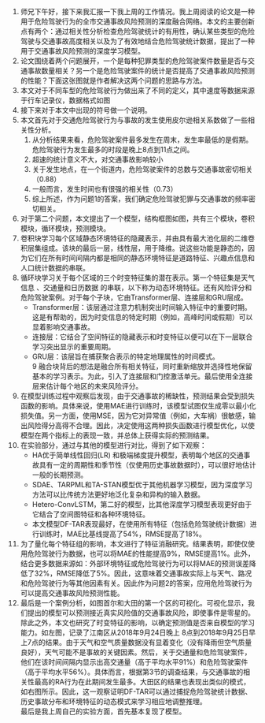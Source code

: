 1. 师兄下午好，接下来我汇报一下我上周的工作情况。我上周阅读的论文是一种用于危险驾驶行为的全市交通事故风险预测的深度融合网络。本文的主要创新点有两个：通过相关性分析检查危险驾驶统计的有用性，确认某些类型的危险驾驶与交通事故高度相关以及为了有效地结合危险驾驶统计数据，提出了一种用于交通事故风险预测的深度学习模型。  
2. 论文围绕着两个问题展开，一个是每种犯罪类型的危险驾驶案件数量是否与交通事故数量相关？另一个是危险驾驶案件的统计是否提高了交通事故风险预测的性能？下面这张图就是作者解决这两个问题的思路与方法。  
3. 本文对于不同车型的危险驾驶行为做出来了不同的定义，其中速度等数据来源于行车记录仪，数据格式如图  
4. 接下来对于本文中出现的符号做一个说明。  
5. 本文首先对于交通危险驾驶行为与事故的发生使用皮尔逊相关系数做了一些相关性分析。  
	1. 从分析结果来看，危险驾驶案件最多发生在周末，发生率最低的是假期。危险驾驶行为发生最多的时段是晚上8点到11点之间。  
	2. 超速的统计意义不大，对交通事故影响较小  
	3. 关于发生地点，在一个街道内，危险驾驶案件的总数与交通事故密切相关（0.88）  
	4. 一般而言，发生时间也有很强的相关性（0.73）  
	5. 综上所述，作为问题1的答案，我们确定危险驾驶犯罪与交通事故的频率密切相关。
6. 对于第二个问题，本文提出了一个模型，结构框图如图，共有三个模块，卷积模块，循环模块，预测模块。  
7. 卷积块学习每个区域静态环境特征的隐藏表示，并由具有最大池化层的二维卷积层集组成。该块的最后一层，线性层，用于降维。说这些功能是静态的，因为它们在所有时间间隔内都是相同的静态环境特征是道路特征、兴趣点信息和人口统计数据的串联。  
8. 循环块学习关于每个区域的三个时变特征集的潜在表示。第一个特征集是天气信息 、交通量和日历数据 的串联，以下称为动态环境特征。还有风险评分和危险驾驶案例。对于每个子块，它由Transformer层、连接层和GRU层成。  
	* Transformer层：该层通过注意力机制突出时间输入特征中的重要时期。这是有帮助的，因为时变信息的特定时期（例如，高峰时间或假期）可以显着影响交通事故。  
	* 连接层：它结合了空间特征的隐藏表示和时变特征以便可以在下一层联合学习突出显示的重要周期。   
	* GRU层：该层旨在捕获聚合表示的特定地理属性的时间模式。  
9 融合块背后的想法是融合所有相关特征，同时重新缩放并选择性地保留基本的学习表示。为此，引入了连接层和门控激活单元。最后使用全连接层来估计每个地区的未来风险评分。  
10. 在模型训练过程中观察后发现，由于交通事故的稀缺性，预测结果会受到损失函数的影响。具体来说，使用MAE进行训练时，该模型试图仅生成零以最小化损失值。另一方面，使用MSE，因为它对异常值（例如，大车祸）很敏感，输出风险得分高得不合理。因此，决定使用这两种损失函数进行模型优化，以使模型在两个指标上的表现一致，并总体上获得实际的预测结果。  
11. 在实验部分，通过与其他的模型进行对比，得到了如下观察：  
	* HA优于简单线性回归(LR) 和极端梯度提升模型，表明每个地区的交通事故具有一定的周期性和季节性（仅使用历史事故数据时），可以很好地估计一般的长期预测。  
	* SDAE、TARPML和TA-STAN模型优于其他机器学习模型，因为深度学习方法可以比传统方法更好地泛化复杂和异构的输入数据。
	* Hetero-ConvLSTM，第二好的模型，比其他深度学习模型表现更好由于它结合了空间图特征和各种环境特征。
	* 本文模型DF-TAR表现最好，在使用所有特征（包括危险驾驶统计数据）进行训练时，MAE比基线提高了54%，RMSE提高了18%。  
12. 为了量化每个特征组的影响，本文进行了特征消融研究。结果表明，即使仅使用危险驾驶行为数据，也可以将MAE的性能提高9%，RMSE提高1%。此外，结合更多数据来源如：外部环境特征或危险驾驶行为可以将MAE的预测误差降低了32%，RMSE降低了5%。因此，这意味着交通事故实际上与天气、路况和危险驾驶行为等其他因素有关。因此作为问题2的答案，应用危险驾驶行为可以提高交通事故风险预测性能。  
13. 最后是一个案例分析，如图首尔和大田的第一个区的可视化。可视化显示，我们提出的模型可以预测接近真实风险值的交通事故风险，即使事件是零星的。除此之外，本文也研究了时变特征的影响，以确定预测值是否来自模型的学习能力。如左图，记录了江南区从2018年9月24日晚上 8点到2018年9月25日早上7点的结果。由于天气和空气质量数据没有显着变化（没有降雨但空气质量良好），天气可能不是事故的关键因素。然后，关于交通量和危险驾驶案件，他们在该时间间隔内显示出高交通量（高于平均水平91%）和危险驾驶案件（高于平均水平56%）。具体而言，根据第3节的调查结果，与交通事故的相关性最高的RA行为在此期间发生最多。大田区的结果也表现出类似的模式，如右图所示。因此，这一观察证明DF-TAR可以通过捕捉危险驾驶统计数据、历史事故分布和环境特征的动态模式来学习相应地调整推理。  
最后是我上周自己的实验方面，首先基本复现了模型。  
